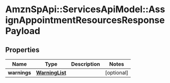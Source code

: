# AmznSpApi::ServicesApiModel::AssignAppointmentResourcesResponsePayload

## Properties
Name | Type | Description | Notes
------------ | ------------- | ------------- | -------------
**warnings** | [**WarningList**](WarningList.md) |  | [optional] 

